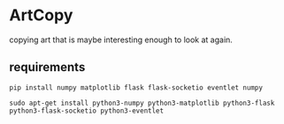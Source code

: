# ArtCopy
copying art that is maybe interesting enough to look at again.

## requirements
    pip install numpy matplotlib flask flask-socketio eventlet numpy

    sudo apt-get install python3-numpy python3-matplotlib python3-flask python3-flask-socketio python3-eventlet
